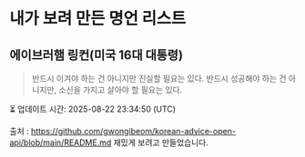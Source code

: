 # 내가 보려 만든 명언 리스트

##  에이브러햄 링컨(미국 16대 대통령)
> 반드시 이겨야 하는 건 아니지만 진실할 필요는 있다. 반드시 성공해야 하는 건 아니지만, 소신을 가지고 살아야 할 필요는 있다.


⏳ 업데이트 시간: 2025-08-22 23:34:50 (UTC)

출처 : https://github.com/gwongibeom/korean-advice-open-api/blob/main/README.md
재밌게 보려고 만들었습니다.
